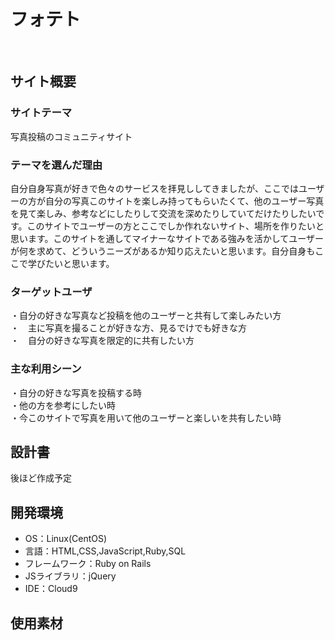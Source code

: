 # フォテト
​
## サイト概要
### サイトテーマ
写真投稿のコミュニティサイト
​
### テーマを選んだ理由
自分自身写真が好きで色々のサービスを拝見ししてきましたが、ここではユーザーの方が自分の写真このサイトを楽しみ持ってもらいたくて、他のユーザー写真を見て楽しみ、参考などにしたりして交流を深めたりしていてだけたりしたいです。このサイトでユーザーの方とここでしか作れないサイト、場所を作りたいと思います。このサイトを通してマイナーなサイトである強みを活かしてユーザーが何を求めて、どういうニーズがあるか知り応えたいと思います。自分自身もここで学びたいと思います。
### ターゲットユーザ
・自分の好きな写真など投稿を他のユーザーと共有して楽しみたい方  
・　主に写真を撮ることが好きな方、見るでけでも好きな方  
・　自分の好きな写真を限定的に共有したい方
​
### 主な利用シーン
・自分の好きな写真を投稿する時  
・他の方を参考にしたい時  
・今このサイトで写真を用いて他のユーザーと楽しいを共有したい時
## 設計書
後ほど作成予定
​
## 開発環境
- OS：Linux(CentOS)
- 言語：HTML,CSS,JavaScript,Ruby,SQL
- フレームワーク：Ruby on Rails
- JSライブラリ：jQuery
- IDE：Cloud9
​
## 使用素材

